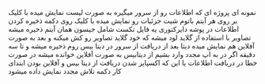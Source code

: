 نمونه ای پروژه ای که اطلاعات رو از سرور میگیره 
به صورت لیست نمایش میده
با کلیک بر روی هر آیتم باتوم شیت جزئیات رو نمایش میده
با کلیک روی دکمه ذخیره کردن اطلاعات در پوشه دایرکتوری یه فایل تکست شامل جیسون همان آیتم ذخیره میشه
تصاویر با استفاده از گلاید لود میشه که خود گلاید تصاویر رو کش میکنه و بعد به صورت آفلاین هم نمایش میده
دیتا بعد از دریافت از سرور در دیتا بیس روم ذخیره میشه و تا سه دقیقه اگر در به اپ مجدد وارد بشیم از دیتابیس به صورت آفلاین خوانده میشه
در صورت خطا در دریافت اطلاعات یا این که اکسپایر شدن دریافت از دیتا بیس و آفلاین بودن ابتدای کار دکمه تلاش مجدد نمایش داده میشود
